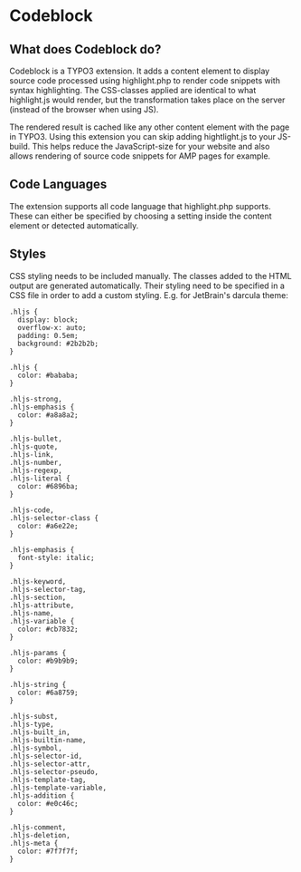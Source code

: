 # Codeblock
## What does Codeblock do?
Codeblock is a TYPO3 extension. It adds a content element to display source code
processed using highlight.php to render code snippets with syntax highlighting.
The CSS-classes applied are identical to what highlight.js would render, but the
transformation takes place on the server (instead of the browser when using JS).

The rendered result is cached like any other content element with the page in 
TYPO3. Using this extension you can skip adding hightlight.js to your JS-build. 
This helps reduce the JavaScript-size for your website and also allows rendering 
of source code snippets for AMP pages for example.

## Code Languages
The extension supports all code language that highlight.php supports. These can 
either be specified by choosing a setting inside the content element or 
detected automatically.

## Styles
CSS styling needs to be included manually. The classes added to the HTML output 
are generated automatically. Their styling need to be specified in a CSS file 
in order to add a custom styling. E.g. for JetBrain's darcula theme:


```
.hljs {
  display: block;
  overflow-x: auto;
  padding: 0.5em;
  background: #2b2b2b;
}

.hljs {
  color: #bababa;
}

.hljs-strong,
.hljs-emphasis {
  color: #a8a8a2;
}

.hljs-bullet,
.hljs-quote,
.hljs-link,
.hljs-number,
.hljs-regexp,
.hljs-literal {
  color: #6896ba;
}

.hljs-code,
.hljs-selector-class {
  color: #a6e22e;
}

.hljs-emphasis {
  font-style: italic;
}

.hljs-keyword,
.hljs-selector-tag,
.hljs-section,
.hljs-attribute,
.hljs-name,
.hljs-variable {
  color: #cb7832;
}

.hljs-params {
  color: #b9b9b9;
}

.hljs-string {
  color: #6a8759;
}

.hljs-subst,
.hljs-type,
.hljs-built_in,
.hljs-builtin-name,
.hljs-symbol,
.hljs-selector-id,
.hljs-selector-attr,
.hljs-selector-pseudo,
.hljs-template-tag,
.hljs-template-variable,
.hljs-addition {
  color: #e0c46c;
}

.hljs-comment,
.hljs-deletion,
.hljs-meta {
  color: #7f7f7f;
}
```
